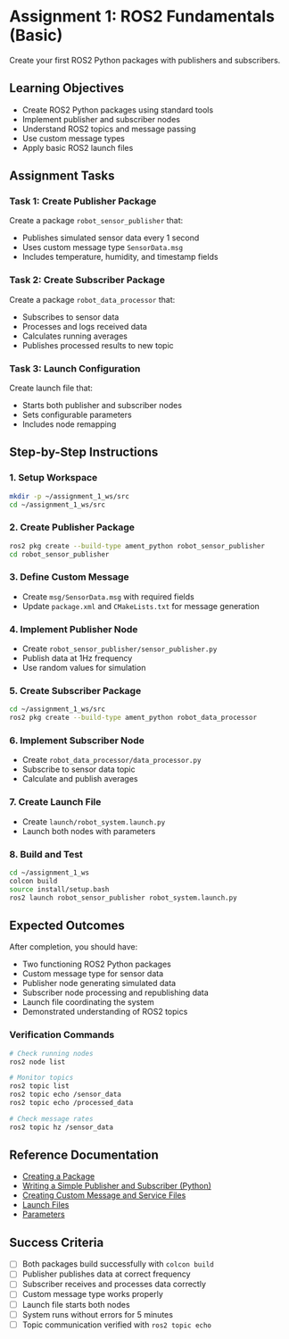 # Assignment 1: ROS2 Fundamentals (Basic)

Create your first ROS2 Python packages with publishers and subscribers.

## Learning Objectives

- Create ROS2 Python packages using standard tools
- Implement publisher and subscriber nodes
- Understand ROS2 topics and message passing
- Use custom message types
- Apply basic ROS2 launch files

## Assignment Tasks

### Task 1: Create Publisher Package

Create a package `robot_sensor_publisher` that:

- Publishes simulated sensor data every 1 second
- Uses custom message type `SensorData.msg`
- Includes temperature, humidity, and timestamp fields

### Task 2: Create Subscriber Package

Create a package `robot_data_processor` that:

- Subscribes to sensor data
- Processes and logs received data
- Calculates running averages
- Publishes processed results to new topic

### Task 3: Launch Configuration

Create launch file that:

- Starts both publisher and subscriber nodes
- Sets configurable parameters
- Includes node remapping

## Step-by-Step Instructions

### 1. Setup Workspace

```bash
mkdir -p ~/assignment_1_ws/src
cd ~/assignment_1_ws/src
```

### 2. Create Publisher Package

```bash
ros2 pkg create --build-type ament_python robot_sensor_publisher
cd robot_sensor_publisher
```

### 3. Define Custom Message

- Create `msg/SensorData.msg` with required fields
- Update `package.xml` and `CMakeLists.txt` for message generation

### 4. Implement Publisher Node

- Create `robot_sensor_publisher/sensor_publisher.py`
- Publish data at 1Hz frequency
- Use random values for simulation

### 5. Create Subscriber Package

```bash
cd ~/assignment_1_ws/src
ros2 pkg create --build-type ament_python robot_data_processor
```

### 6. Implement Subscriber Node

- Create `robot_data_processor/data_processor.py`
- Subscribe to sensor data topic
- Calculate and publish averages

### 7. Create Launch File

- Create `launch/robot_system.launch.py`
- Launch both nodes with parameters

### 8. Build and Test

```bash
cd ~/assignment_1_ws
colcon build
source install/setup.bash
ros2 launch robot_sensor_publisher robot_system.launch.py
```

## Expected Outcomes

After completion, you should have:

- Two functioning ROS2 Python packages
- Custom message type for sensor data
- Publisher node generating simulated data
- Subscriber node processing and republishing data
- Launch file coordinating the system
- Demonstrated understanding of ROS2 topics

### Verification Commands

```bash
# Check running nodes
ros2 node list

# Monitor topics
ros2 topic list
ros2 topic echo /sensor_data
ros2 topic echo /processed_data

# Check message rates
ros2 topic hz /sensor_data
```

## Reference Documentation

- [Creating a Package](https://docs.ros.org/en/humble/Tutorials/Beginner-Client-Libraries/Creating-Your-First-ROS2-Package.html)
- [Writing a Simple Publisher and Subscriber (Python)](https://docs.ros.org/en/humble/Tutorials/Beginner-Client-Libraries/Writing-A-Simple-Py-Publisher-And-Subscriber.html)
- [Creating Custom Message and Service Files](https://docs.ros.org/en/humble/Tutorials/Beginner-Client-Libraries/Custom-ROS2-Interfaces.html)
- [Launch Files](https://docs.ros.org/en/humble/Tutorials/Intermediate/Launch/Creating-Launch-Files.html)
- [Parameters](https://docs.ros.org/en/humble/Tutorials/Beginner-Client-Libraries/Using-Parameters-In-A-Class-Python.html)

## Success Criteria

- [ ] Both packages build successfully with `colcon build`
- [ ] Publisher publishes data at correct frequency
- [ ] Subscriber receives and processes data correctly
- [ ] Custom message type works properly
- [ ] Launch file starts both nodes
- [ ] System runs without errors for 5 minutes
- [ ] Topic communication verified with `ros2 topic echo`
